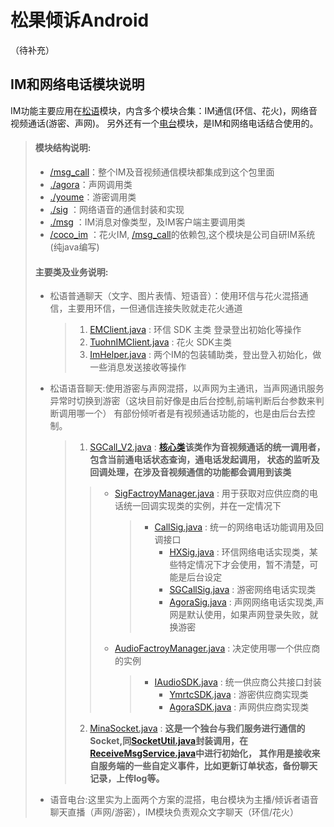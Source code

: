 松果倾诉Android
=
（待补充）

IM和网络电话模块说明
-
IM功能主要应用在[松语](#)模块，内含多个模块合集：IM通信(环信、花火)，网络音视频通话(游密、声网)。
另外还有一个[电台](#)模块，是IM和网络电话结合使用的。
>#### 模块结构说明: 
>*  [/msg_call](#)：整个IM及音视频通信模块都集成到这个包里面
>   * [./agora](#)：声网调用类
>   * [./youme](#)：游密调用类
>   * [./sig](#)  ：网络语音的通信封装和实现
>   * [./msg](#)  ：IM消息对像类型，及IM客户端主要调用类
>* [/coco_im](#)  ：花火IM, [/msg_call](#)的依赖包,这个模块是公司自研IM系统(纯java编写)
>#### 主要类及业务说明:
>
>* 松语普通聊天（文字、图片表情、短语音）：使用环信与花火混搭通信，主要用环信，一但通信连接失败就走花火通道
>   >1. [EMClient.java](#) : 环信 SDK 主类 登录登出初始化等操作
>   >2. [TuohnIMClient.java](#) : 花火 SDK主类
>   >3. [ImHelper.java](#) : 两个IM的包装辅助类，登出登入初始化，做一些消息发送接收等操作
>
>* 松语语音聊天:使用游密与声网混搭，以声网为主通讯，当声网通讯服务异常时切换到游密（这块目前好像是由后台控制,前端判断后台参数来判断调用哪一个）
   有部份倾听者是有视频通话功能的，也是由后台去控制。
>
>   >1. [SGCall_V2.java](#) : **[核心类](#)该类作为音视频通话的统一调用者，包含当前通电话状态查询，通电话发起调用，
        状态的监听及回调处理，在涉及音视频通信的功能都会调用到该类**
>   >
>   >   >* [SigFactroyManager.java](#) : 用于获取对应供应商的电话统一回调实现类的实例，并在一定情况下
>   >   >   >*  [CallSig.java](#) : 统一的网络电话功能调用及回调接口
>   >   >   >    *  [HXSig.java](#) : 环信网络电话实现类，某些特定情况下才会使用，暂不清楚，可能是后台设定
>   >   >   >    *  [SGCallSig.java](#) : 游密网络电话实现类
>   >   >   >    *  [AgoraSig.java](#) : 声网网络电话实现类,声网是默认使用，如果声网登录失败，就换游密
>   >   >* [AudioFactroyManager.java](#) : 决定使用哪一个供应商的实例
>   >   >   >* [IAudioSDK.java](#) : 统一供应商公共接口封装
>   >   >   >    *  [YmrtcSDK.java](#) : 游密供应商实现类
>   >   >   >    *  [AgoraSDK.java](#) : 声网供应商实现类
>   >2. [MinaSocket.java](#) : **这是一个独台与我们服务进行通信的Socket,同[SocketUtil.java](#)封装调用，在[ReceiveMsgService.java](#)中进行初始化，
        其作用是接收来自服务端的一些自定义事件，比如更新订单状态，备份聊天记录，上传log等。**
>* 语音电台:这里实为上面两个方案的混搭，电台模块为主播/倾诉者语音聊天直播（声网/游密），IM模块负责观众文字聊天（环信/花火）
